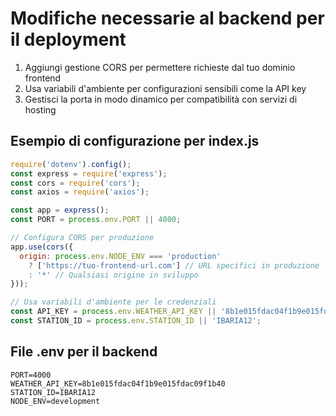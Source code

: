 # Modifiche necessarie al backend per il deployment

1. Aggiungi gestione CORS per permettere richieste dal tuo dominio frontend
2. Usa variabili d'ambiente per configurazioni sensibili come la API key
3. Gestisci la porta in modo dinamico per compatibilità con servizi di hosting

## Esempio di configurazione per index.js

```javascript
require('dotenv').config();
const express = require('express');
const cors = require('cors');
const axios = require('axios');

const app = express();
const PORT = process.env.PORT || 4000;

// Configura CORS per produzione
app.use(cors({
  origin: process.env.NODE_ENV === 'production' 
    ? ['https://tuo-frontend-url.com'] // URL specifici in produzione
    : '*' // Qualsiasi origine in sviluppo
}));

// Usa variabili d'ambiente per le credenziali
const API_KEY = process.env.WEATHER_API_KEY || '8b1e015fdac04f1b9e015fdac09f1b40';
const STATION_ID = process.env.STATION_ID || 'IBARIA12';
```

## File .env per il backend
```
PORT=4000
WEATHER_API_KEY=8b1e015fdac04f1b9e015fdac09f1b40
STATION_ID=IBARIA12
NODE_ENV=development
```
